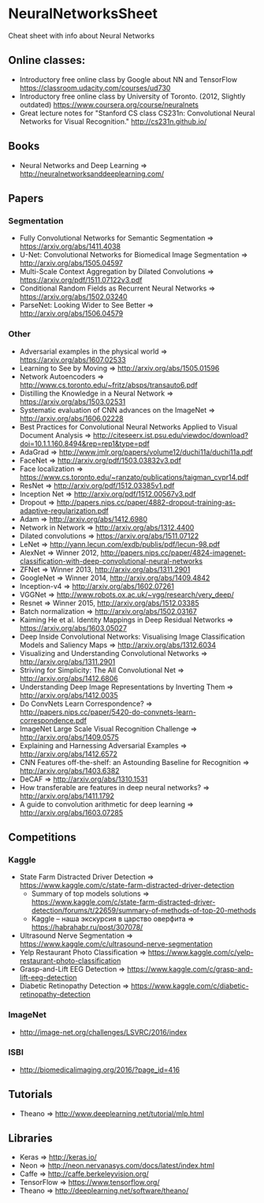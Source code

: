 # NeuralNetworksSheet
Cheat sheet with info about Neural Networks

## Online classes:
 * Introductory free online class by Google about NN and TensorFlow https://classroom.udacity.com/courses/ud730
 * Introductory free online class by University of Toronto. (2012, Slightly  outdated) https://www.coursera.org/course/neuralnets
 * Great lecture notes for "Stanford CS class CS231n: Convolutional Neural Networks for Visual Recognition." http://cs231n.github.io/ 
 
## Books
 * Neural Networks and Deep Learning => http://neuralnetworksanddeeplearning.com/
 

## Papers
### Segmentation
 * Fully Convolutional Networks for Semantic Segmentation => https://arxiv.org/abs/1411.4038
 * U-Net: Convolutional Networks for Biomedical Image Segmentation => http://arxiv.org/abs/1505.04597
 * Multi-Scale Context Aggregation by Dilated Convolutions => https://arxiv.org/pdf/1511.07122v3.pdf
 * Conditional Random Fields as Recurrent Neural Networks => https://arxiv.org/abs/1502.03240
 * ParseNet: Looking Wider to See Better => http://arxiv.org/abs/1506.04579

### Other
 * Adversarial examples in the physical world => https://arxiv.org/abs/1607.02533
 * Learning to See by Moving => http://arxiv.org/abs/1505.01596
 * Network Autoencoders => http://www.cs.toronto.edu/~fritz/absps/transauto6.pdf
 * Distilling the Knowledge in a Neural Network => https://arxiv.org/abs/1503.02531
 * Systematic evaluation of CNN advances on the ImageNet => http://arxiv.org/abs/1606.02228
 * Best Practices for Convolutional Neural Networks Applied to Visual Document Analysis => http://citeseerx.ist.psu.edu/viewdoc/download?doi=10.1.1.160.8494&rep=rep1&type=pdf
 * AdaGrad => http://www.jmlr.org/papers/volume12/duchi11a/duchi11a.pdf
 * FaceNet => http://arxiv.org/pdf/1503.03832v3.pdf
 * Face localization => https://www.cs.toronto.edu/~ranzato/publications/taigman_cvpr14.pdf
 * ResNet => http://arxiv.org/pdf/1512.03385v1.pdf
 * Inception Net => http://arxiv.org/pdf/1512.00567v3.pdf
 * Dropout => http://papers.nips.cc/paper/4882-dropout-training-as-adaptive-regularization.pdf
 * Adam => http://arxiv.org/abs/1412.6980
 * Network in Network => http://arxiv.org/abs/1312.4400 
 * Dilated convolutions => https://arxiv.org/abs/1511.07122
 * LeNet => http://yann.lecun.com/exdb/publis/pdf/lecun-98.pdf
 * AlexNet => Winner 2012, http://papers.nips.cc/paper/4824-imagenet-classification-with-deep-convolutional-neural-networks
 * ZFNet => Winner 2013, http://arxiv.org/abs/1311.2901
 * GoogleNet => Winner 2014, http://arxiv.org/abs/1409.4842
 * Inception-v4 => http://arxiv.org/abs/1602.07261
 * VGGNet => http://www.robots.ox.ac.uk/~vgg/research/very_deep/
 * Resnet => Winner 2015, http://arxiv.org/abs/1512.03385
 * Batch  normalization => http://arxiv.org/abs/1502.03167
 * Kaiming He et al. Identity Mappings in Deep Residual Networks => https://arxiv.org/abs/1603.05027
 * Deep Inside Convolutional Networks: Visualising Image Classification Models and Saliency Maps => http://arxiv.org/abs/1312.6034
 * Visualizing and Understanding Convolutional Networks => http://arxiv.org/abs/1311.2901
 * Striving for Simplicity: The All Convolutional Net => http://arxiv.org/abs/1412.6806
 * Understanding Deep Image Representations by Inverting Them => http://arxiv.org/abs/1412.0035
 * Do ConvNets Learn Correspondence? => http://papers.nips.cc/paper/5420-do-convnets-learn-correspondence.pdf
 * ImageNet Large Scale Visual Recognition Challenge => http://arxiv.org/abs/1409.0575
 * Explaining and Harnessing Adversarial Examples => http://arxiv.org/abs/1412.6572
 * CNN Features off-the-shelf: an Astounding Baseline for Recognition => http://arxiv.org/abs/1403.6382
 * DeCAF => http://arxiv.org/abs/1310.1531
 * How transferable are features in deep neural networks? => http://arxiv.org/abs/1411.1792
 * A guide to convolution arithmetic for deep learning => http://arxiv.org/abs/1603.07285
  
  
## Competitions

### Kaggle

 * State Farm Distracted Driver Detection => https://www.kaggle.com/c/state-farm-distracted-driver-detection
   * Summary of top models solutions => https://www.kaggle.com/c/state-farm-distracted-driver-detection/forums/t/22659/summary-of-methods-of-top-20-methods
   * Kaggle – наша экскурсия в царство оверфита => https://habrahabr.ru/post/307078/
 * Ultrasound Nerve Segmentation => https://www.kaggle.com/c/ultrasound-nerve-segmentation
 * Yelp Restaurant Photo Classification => https://www.kaggle.com/c/yelp-restaurant-photo-classification
 * Grasp-and-Lift EEG Detection => https://www.kaggle.com/c/grasp-and-lift-eeg-detection
 * Diabetic Retinopathy Detection => https://www.kaggle.com/c/diabetic-retinopathy-detection

### ImageNet
 * http://image-net.org/challenges/LSVRC/2016/index
 
### ISBI
 * http://biomedicalimaging.org/2016/?page_id=416
 
## Tutorials
 * Theano => http://www.deeplearning.net/tutorial/mlp.html
  
 
## Libraries
 * Keras => http://keras.io/
 * Neon => http://neon.nervanasys.com/docs/latest/index.html
 * Caffe => http://caffe.berkeleyvision.org/
 * TensorFlow => https://www.tensorflow.org/
 * Theano => http://deeplearning.net/software/theano/


